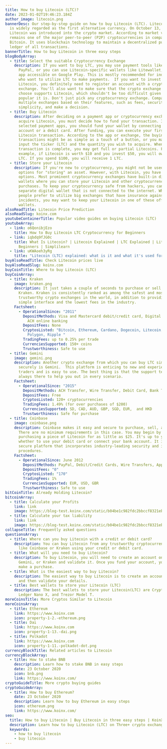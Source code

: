 ```yaml
---
title: How to buy Litecoin (LTC)?
date: 2023-01-02T19:46:23.184Z
author_image: litecoin.png
bannerDesc: Our step-by-step guide on how to buy Litecoin (LTC). Litecoin (LTC)
  is widely regarded as the first alternative currency. On October 13, 2011,
  Litecoin was introduced into the crypto market. According to market value, it
  remains one of the major peer-to-peer (P2P) cryptocurrencies in comparison to
  Bitcoin. It uses blockchain technology to maintain a decentralized public
  ledger of all transactions.
bannerTitle: How to buy Litecoin in three easy steps
blogBodyArray:
  - title: Select the suitable Cryptocurrency Exchange
    description: If you want to buy LTC, you may use payment tools like Venmo and
      PayPal, or you can use Litecoin-specific wallets like Litewallet, a mobile
      app accessible on Google Play. This is mostly recommended for individuals
      who want to utilize LTC to make payments.  If you want to invest in
      Litecoin, you definitely need to register an account with a cryptocurrency
      exchange. You'll also want to make sure that the crypto exchange you
      choose supports Litecoin, which shouldn't be too difficult given how
      popular it is. Don't just pick any cryptocurrency exchange. Compare
      multiple exchanges based on their features, such as fees, security, and
      simplicity, and make a decision.
  - title: Buy Litecoin
    description: After deciding on a payment app or cryptocurrency exchange to
      acquire Litecoin, you must decide how to fund your transaction. If you've
      selected payment apps, you should fund your wallet by connecting a bank
      account or a debit card. After funding, you can execute your first
      Litecoin transaction. According to the app or exchange, the buying
      transactions might be as simple as a touch of a button, or you may need to
      input the ticker (LTC) and the quantity you wish to acquire. When your
      transaction is complete, you may get full or partial Litecoins. For
      example, if Litecoin is worth $10 and you invest $50, you will own 0.5
      LTC. If you spend $100, you will receive 1 LTC.
  - title: Store your Litecoin
    description: If you're new to cryptocurrency, you might not be used to having
      options for "storing" an asset. However, with Litecoin, you have various
      options. Most prominent cryptocurrency exchanges have built-in digital
      wallets where you can store your Litecoin and other cryptocurrency
      purchases. To keep your cryptocurrency safe from hackers, you can use a
      separate digital wallet that is not connected to the internet. While some
      people prefer to utilize big exchanges that have insurance against hacking
      incidents, you may want to keep your Litecoin in one of these offline
      wallets.
alsoReadTitle: Litecoin Price Prediction
alsoReadSlug: koinx.com
youtubeContainerTitle: Popular video guides on buying Litecoin (LTC)
youtubeArray:
  - link: o6QonibjEzo
    title: How to Buy Litecoin LTC Cryptocurrency for Beginners
  - link: iqbdq9fJG0c
    title: What Is Litecoin? | Litecoin Explained | LTC Explained | Litecoin For
      Beginners | Simplilearn
  - link: uKWAoeh3yRg
    title: "Litecoin (LTC) explained: what is it and what it's used for"
buyAlsoReadTitle: Check Litecoin prices live
buyAlsoReadSlug: koinx.com
buyCoinTitle: Where to buy Litecoin (LTC)
buyCoinArray:
  - title: Kraken
    image: kraken.png
    description: It just takes a couple of seconds to purchase or sell Litecoin with
      Kraken. Kraken is consistently ranked as among the safest and most
      trustworthy crypto exchanges in the world, in addition to providing a
      simple interface and the lowest fees in the industry.
    Factsheet:
      - OperationalSince: "2011"
        DepositMethods: Visa and Mastercard debit/credit card, Digital wallet purchases,
          ACH online banking
        DepositFees: None
        CryptosListed: "Bitcoin, Ethereum, Cardano, Dogecoin, Litecoin, Polkadot,
          Polygon, Ripple "
        TradingFees: up to 0.25% per trade
        CurrenciesSupported: 150+ coins
        Trustworthiness: Safe to use
  - title: Gemini
    image: gemini.png
    description: Another crypto exchange from which you can buy LTC simply and
      securely is Gemini.  This platform is enticing to new and experienced
      traders and is easy to use. The best thing is that the support team is
      always there to help you out in every scenario.
    Factsheet:
      - OperationalSince: "2015"
        DepositMethods: ACH Transfer, Wire Transfer, Debit Card, Bank Transfer, PayPal
        DepositFees: Free
        CryptosListed: 120+ cryptocurrencies
        TradingFees: 1.49% (for over purchases of $200)
        CurrenciesSupported: SD, CAD, AUD, GBP, SGD, EUR,  and HKD
        Trustworthiness: Safe for purchase
  - title: Coinbase
    image: coinbase.png
    description: Coinbase makes it easy and secure to purchase, sell, and store LTC.
      There are no minimum requirements in this case. You may begin by
      purchasing a piece of Litecoin for as little as $25. It's up to you
      whether to use your debit card or connect your bank account. It is a
      secure platform that incorporates industry-leading security and insurance
      procedures.
    Factsheet:
      - OperationalSince: June 2012
        DepositMethods: PayPal, Debit/Credit Cards, Wire Transfers, Apple/Google Pay
        DepositFees: "0"
        CryptosListed: "170"
        TradingFees: 1%
        CurrenciesSupported: EUR, USD, GBR
        Trustworthiness: Safe to use
bitCoinTitle: Already Holding Litecoin?
bitcoinArray:
  - title: Calculate your Profits
    link: link
    image: https://blog-test.koinx.com/static/b04be1c982fdc2bbccf8321eb29acf4c/hold_coin.png
  - title: Calculate your tax liability
    link: link
    image: https://blog-test.koinx.com/static/b04be1c982fdc2bbccf8321eb29acf4c/hold_coin.png
collapseTitle: Frequently asked questions
questionsArray:
  - title: Where can you buy Litecoin with a credit or debit card?
    description: You can buy Litecoin from any trustworthy cryptocurrency exchange
      like Coinbase or Kraken using your credit or debit card.
  - title: What will you need to buy Litecoin?
    description: To buy Litecoin, you will need to create an account on Coinbase,
      Gemini, or Kraken and validate it. Once you fund your account, you can
      make a purchase.
  - title: What is the easiest way to buy Litecoin?
    description: The easiest way to buy Litecoin is to create an account on Coinbase
      and then validate your details.
  - title: Best wallets to store your Litecoin (LTC)
    description: The best wallets to store your Litecoin(LTC) are CryptoWallet,
      Ledger Nano X, and Trezor Model T.
moreCoinsTitle: More Cryptos Similar to Litecoin
moreCoinsArray:
  - title: Ethereum
    link: https://www.koinx.com
    icon: property-1-2.-ethereum.png
  - title: Dai
    link: https://www.koinx.com
    icon: property-1-13.-dai.png
  - title: Polkadot
    link: https://www.koinx.com
    icon: property-1-11.-polkadot-dot.png
currencyBlockTitle: Related articles to Litecoin
currencyBlockArray:
  - title: How to stake BNB
    description: Learn how to stake BNB in easy steps
    date: 23 October 2020
    icon: bnb.png
    link: https://www.koinx.com/
cryptoGuideTitle: More crypto buying guides
cryptoGuideArray:
  - title: How to buy Ethereum?
    date: 23 October 2020
    description: Learn how to buy Ethereum in easy steps
    icon: ethereum.png
    link: https://www.koinx.com/
seo:
  title: How to buy Litecoin | Buy Litecoin in three easy steps | KoinX
  description: Learn how to buy Litecoin (LTC) on Three+ crypto exchanges
  keywords:
    - how to buy litecoin
    - buy litecoin
---
```

